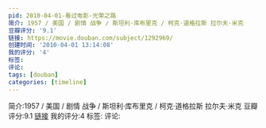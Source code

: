 ```yaml
---
pid: 2010-04-01-看过电影-光荣之路
简介: 1957 / 美国 / 剧情 战争 / 斯坦利·库布里克 / 柯克·道格拉斯 拉尔夫·米克
豆瓣评分: '9.1'
链接: https://movie.douban.com/subject/1292969/
创建时间: '2010-04-01 13:14:08'
我的评分: '4'
标签:
评论:
tags: [douban]
categories: [timeline]
---
```

简介:1957 / 美国 / 剧情 战争 / 斯坦利·库布里克 / 柯克·道格拉斯 拉尔夫·米克
豆瓣评分:9.1
[链接](https://movie.douban.com/subject/1292969/)
我的评分:4
标签:
评论:
